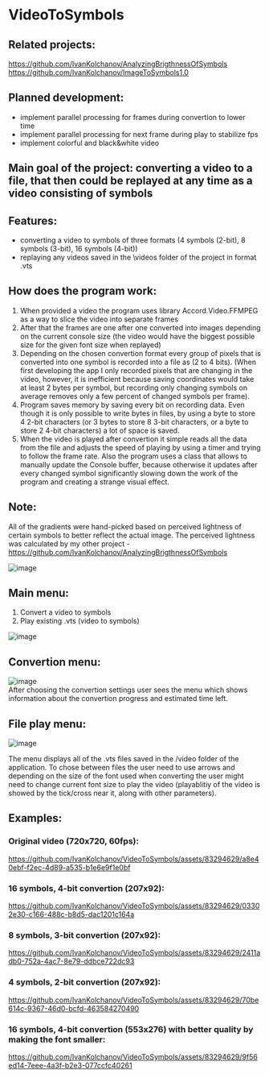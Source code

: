 # VideoToSymbols
## Related projects: 
https://github.com/IvanKolchanov/AnalyzingBrigthnessOfSymbols
https://github.com/IvanKolchanov/ImageToSymbols1.0

## Planned development:
  - implement parallel processing for frames during convertion to lower time
  - implement parallel processing for next frame during play to stabilize fps
  - implement colorful and black&white video

## Main goal of the project: converting a video to a file, that then could be replayed at any time as a video consisting of symbols
## Features:
  - converting a video to symbols of three formats (4 symbols (2-bit), 8 symbols (3-bit), 16 symbols (4-bit))
  - replaying any videos saved in the \\videos folder of the project in format .vts

## How does the program work:
  1. When provided a video the program uses library Accord.Video.FFMPEG as a way to slice the video into separate frames
  2. After that the frames are one after one converted into images depending on the current console size (the video would have the biggest possible size for the given font size when replayed)
  3. Depending on the chosen convertion format every group of pixels that is converted into one symbol is recorded into a file as (2 to 4 bits). (When first developing the app I only recorded pixels that are changing in the video, however, it is inefficient because saving coordinates would take at least 2 bytes per symbol, but recording only changing symbols on average removes only a few percent of changed symbols per frame).
  4. Program saves memory by saving every bit on recording data. Even though it is only possible to write bytes in files, by using a byte to store 4 2-bit characters (or 3 bytes to store 8 3-bit characters, or a byte to store 2 4-bit characters) a lot of space is saved.
  5. When the video is played after convertion it simple reads all the data from the file and adjusts the speed of playing by using a timer and trying to follow the frame rate. Also the program uses a class that allows to manually update the Console buffer, because otherwise it updates after every changed symbol significantly slowing down the work of the program and creating a strange visual effect.

## Note:
All of the gradients were hand-picked based on perceived lightness of certain symbols to better reflect the actual image. The perceived lightness was calculated by my other project - https://github.com/IvanKolchanov/AnalyzingBrigthnessOfSymbols

![image](https://github.com/IvanKolchanov/VideoToSymbols/assets/83294629/8d67fd91-c24c-441d-a133-ec7087a7962d)

## Main menu:
  1. Convert a video to symbols
  2. Play existing .vts (video to symbols) <br>

![image](https://github.com/IvanKolchanov/VideoToSymbols/assets/83294629/bba958ab-dc57-4660-996c-1353d5b6bb19)

## Convertion menu: <br>
![image](https://github.com/IvanKolchanov/VideoToSymbols/assets/83294629/e8721e9a-3e7e-471d-b24a-db23e6ace822) <br>
After choosing the convertion settings user sees the menu which shows information about the convertion progress and estimated time left. 

## File play menu: <br>
![image](https://github.com/IvanKolchanov/VideoToSymbols/assets/83294629/f9d2dd7c-3d63-4966-a26b-d96cac4c36c7)

The menu displays all of the .vts files saved in the /video folder of the application. To chose between files the user need to use arrows and depending on the size of the font used when converting the user might need to change current font size to play the video (playablitiy of the video is showed by the tick/cross near it, along with other parameters).

## Examples:
### Original video (720x720, 60fps): <br>
https://github.com/IvanKolchanov/VideoToSymbols/assets/83294629/a8e40ebf-f2ec-4d89-a535-b1e6e9f1e0bf
### 16 symbols, 4-bit convertion (207x92):

https://github.com/IvanKolchanov/VideoToSymbols/assets/83294629/03302e30-c166-488c-b8d5-dac1201c164a

### 8 symbols, 3-bit convertion (207x92):

https://github.com/IvanKolchanov/VideoToSymbols/assets/83294629/2411adb0-752a-4ac7-8e79-ddbce722dc93

### 4 symbols, 2-bit convertion (207x92):

https://github.com/IvanKolchanov/VideoToSymbols/assets/83294629/70be614c-9367-46d0-bcfd-463584270490

### 16 symbols, 4-bit convertion (553x276) with better quality by making the font smaller:

https://github.com/IvanKolchanov/VideoToSymbols/assets/83294629/9f56ed14-7eee-4a3f-b2e3-077ccfc40261






